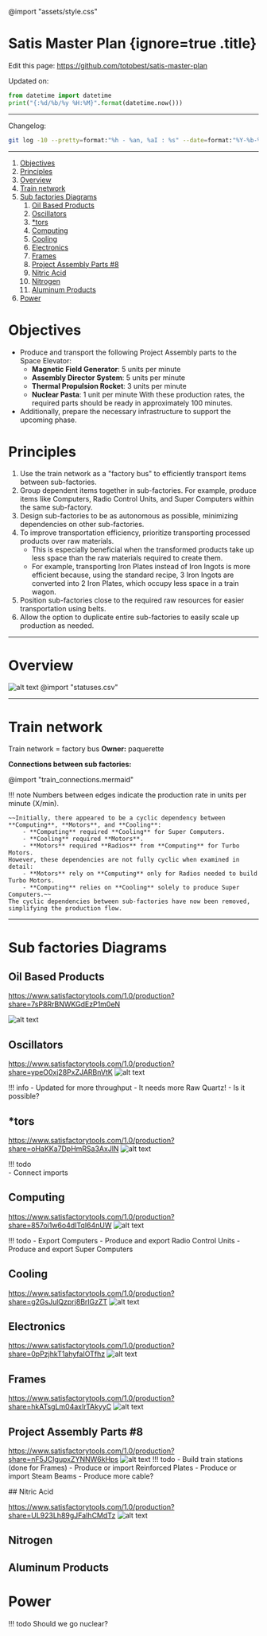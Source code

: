 @import "assets/style.css"

# Satis Master Plan  {ignore=true .title}

Edit this page: https://github.com/totobest/satis-master-plan

Updated on:
```python {cmd=true,output="html",hide}
from datetime import datetime
print("{:%d/%b/%y %H:%M}".format(datetime.now()))
```

----
Changelog:

```bash {cmd=true,hide}
git log -10 --pretty=format:"%h - %an, %aI : %s" --date=format:"%Y-%b-%d %H:%M:%S"
```



---



<!-- @import "[TOC]" {cmd="toc" depthFrom=1 depthTo=6 orderedList=true} -->

<!-- code_chunk_output -->

1. [Objectives](#objectives)
2. [Principles](#principles)
3. [Overview](#overview)
4. [Train network](#train-network)
5. [Sub factories Diagrams](#sub-factories-diagrams)
    1. [Oil Based Products](#oil-based-products)
    2. [Oscillators](#oscillators)
    3. [*tors](#tors)
    4. [Computing](#computing)
    5. [Cooling](#cooling)
    6. [Electronics](#electronics)
    7. [Frames](#frames)
    8. [Project Assembly Parts #8](#project-assembly-parts-8)
    9. [Nitric Acid](#nitric-acid)
    10. [Nitrogen](#nitrogen)
    11. [Aluminum Products](#aluminum-products)
6. [Power](#power)

<!-- /code_chunk_output -->



# Objectives

- Produce and transport the following Project Assembly parts to the Space Elevator:
    - **Magnetic Field Generator**: 5 units per minute
    - **Assembly Director System**: 5 units per minute
    - **Thermal Propulsion Rocket**: 3 units per minute
    - **Nuclear Pasta**: 1 unit per minute
    With these production rates, the required parts should be ready in approximately 100 minutes.
- Additionally, prepare the necessary infrastructure to support the upcoming phase.

# Principles

1. Use the train network as a "factory bus" to efficiently transport items between sub-factories.
1. Group dependent items together in sub-factories. For example, produce items like Computers, Radio Control Units, and Super Computers within the same sub-factory.
1. Design sub-factories to be as autonomous as possible, minimizing dependencies on other sub-factories.
1. To improve transportation efficiency, prioritize transporting processed products over raw materials.
    - This is especially beneficial when the transformed products take up less space than the raw materials required to create them.
    - For example, transporting Iron Plates instead of Iron Ingots is more efficient because, using the standard recipe, 3 Iron Ingots are converted into 2 Iron Plates, which occupy less space in a train wagon.
1. Position sub-factories close to the required raw resources for easier transportation using belts.
1. Allow the option to duplicate entire sub-factories to easily scale up production as needed.



---

# Overview

![alt text](assets/map_v3.png)
@import "statuses.csv"




---
# Train network

Train network = factory bus
**Owner:** paquerette

**Connections between sub factories:**


@import "train_connections.mermaid"


!!! note
    Numbers between edges indicate the production rate in units per minute (X/min).

    ~~Initially, there appeared to be a cyclic dependency between **Computing**, **Motors**, and **Cooling**:
        - **Computing** required **Cooling** for Super Computers.
        - **Cooling** required **Motors**.
        - **Motors** required **Radios** from **Computing** for Turbo Motors.  
    However, these dependencies are not fully cyclic when examined in detail:
        - **Motors** rely on **Computing** only for Radios needed to build Turbo Motors.
        - **Computing** relies on **Cooling** solely to produce Super Computers.~~
    The cyclic dependencies between sub-factories have now been removed, simplifying the production flow.
    


---

# Sub factories Diagrams

## Oil Based Products

https://www.satisfactorytools.com/1.0/production?share=7sP8RrBNWKGdEzP1m0eN

![alt text](assets/oil_v2.png)


## Oscillators

https://www.satisfactorytools.com/1.0/production?share=ypeO0xj28PxZJARBnVtK
![alt text](assets/oscillators_v1.png)

!!! info
    - Updated for more throughput
        - It needs more Raw Quartz!
            - Is it possible?



## *tors

https://www.satisfactorytools.com/1.0/production?share=oHaKKa7DpHmRSa3AxJlN
![alt text](assets/motors_v3.png)

!!! todo    
    - Connect imports

## Computing

https://www.satisfactorytools.com/1.0/production?share=857oi1w6o4dITqI64nUW
![alt text](assets/computing_v5.png)

!!! todo
    - Export Computers
    - Produce and export Radio Control Units
    - Produce and export Super Computers

## Cooling

https://www.satisfactorytools.com/1.0/production?share=g2GsJulQzprj8BrlGzZT
![alt text](assets/cooling_v5.png)


## Electronics
https://www.satisfactorytools.com/1.0/production?share=0pPzjhkT1ahyfaIOTfhz
![alt text](assets/electronics_v4.png)

## Frames
https://www.satisfactorytools.com/1.0/production?share=hkATsgLm04axIrTAkyyC
![alt text](assets/frames2.png)


## Project Assembly Parts #8
https://www.satisfactorytools.com/1.0/production?share=nF5JCIgupxZYNNW6kHps
![alt text](assets/pap8_v6.png)
!!! todo
    - Build train stations (done for Frames)
    - Produce or import Reinforced Plates
    - Produce or import Steam Beams
    - Produce more cable?


## Nitric Acid

https://www.satisfactorytools.com/1.0/production?share=UL923Lh89gJFaIhCMdTz
![alt text](assets/nitric.png)

## Nitrogen

## Aluminum Products


# Power

!!! todo
    Should we go nuclear?
